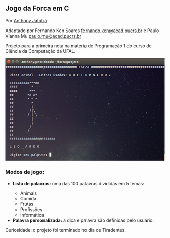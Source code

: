 <h2>Jogo da Forca em C</h2>

Por <a href="github.com/anthonyjatoba" target="_blank">Anthony Jatobá</a>

Adaptado por Fernando Ken Soares <fernando.ken@acad.pucrs.br> e Paulo Vianna Mu <paulo.mu@acad.pucrs.br>

Projeto para a primeira nota na matéria de Programação 1 do curso de Ciência da Computação da UFAL.

<img src="https://raw.githubusercontent.com/anthonyjatoba/forca/master/imagem.png"/>

<h3>Modos de jogo:</h3>
<ul>
  <li><b>Lista de palavras:</b> uma das 100 palavras divididas em 5 temas:</li>
  <ul>
    <li>Animais</li>
    <li>Comida</li>
    <li>Frutas</li>
    <li>Profissões</li>
    <li>Informática</li>
  </ul>
  <li><b>Palavra personalizada:</b> a dica e palavra são definidas pelo usuário.</li>
</ul>

Curiosidade: o projeto foi terminado no dia de Tiradentes.
